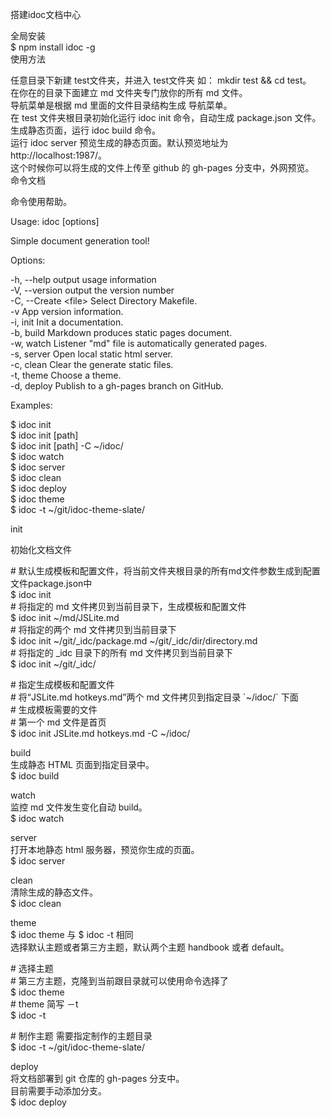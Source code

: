 搭建idoc文档中心

全局安装  
\$ npm install idoc -g  
使用方法  
  
任意目录下新建 test文件夹，并进入 test文件夹 如： mkdir test && cd test。  
在你在的目录下面建立 md 文件夹专门放你的所有 md 文件。  
导航菜单是根据 md 里面的文件目录结构生成 导航菜单。  
在 test 文件夹根目录初始化运行 idoc init 命令，自动生成 package.json 文件。  
生成静态页面，运行 idoc build 命令。  
运行 idoc server 预览生成的静态页面。默认预览地址为 http://localhost:1987/。  
这个时候你可以将生成的文件上传至 github 的 gh-pages 分支中，外网预览。  
命令文档  
  
命令使用帮助。  
  
Usage: idoc [options]  
  
Simple document generation tool!  
  
Options:  
  
-h, --help output usage information  
-V, --version output the version number  
-C, --Create \<file\> Select Directory Makefile.  
-v App version information.  
-i, init Init a documentation.  
-b, build Markdown produces static pages document.  
-w, watch Listener "md" file is automatically generated pages.  
-s, server Open local static html server.  
-c, clean Clear the generate static files.  
-t, theme Choose a theme.  
-d, deploy Publish to a gh-pages branch on GitHub.  
  
Examples:  
  
\$ idoc init  
\$ idoc init [path]  
\$ idoc init [path] -C \~/idoc/  
\$ idoc watch  
\$ idoc server  
\$ idoc clean  
\$ idoc deploy  
\$ idoc theme  
\$ idoc -t \~/git/idoc-theme-slate/  
  
init  
  
初始化文档文件  
  
\#
默认生成模板和配置文件，将当前文件夹根目录的所有md文件参数生成到配置文件package.json中  
\$ idoc init  
\# 将指定的 md 文件拷贝到当前目录下，生成模板和配置文件  
\$ idoc init \~/md/JSLite.md  
\# 将指定的两个 md 文件拷贝到当前目录下  
\$ idoc init \~/git/_idc/package.md \~/git/_idc/dir/directory.md  
\# 将指定的 \_idc 目录下的所有 md 文件拷贝到当前目录下  
\$ idoc init \~/git/_idc/  
  
\# 指定生成模板和配置文件  
\# 将“JSLite.md hotkeys.md”两个 md 文件拷贝到指定目录 \`\~/idoc/\` 下面  
\# 生成模板需要的文件  
\# 第一个 md 文件是首页  
\$ idoc init JSLite.md hotkeys.md -C \~/idoc/  
  
build  
生成静态 HTML 页面到指定目录中。  
\$ idoc build  
  
watch  
监控 md 文件发生变化自动 build。  
\$ idoc watch  
  
server  
打开本地静态 html 服务器，预览你生成的页面。  
\$ idoc server  
  
clean  
清除生成的静态文件。  
\$ idoc clean  
  
theme  
\$ idoc theme 与 \$ idoc -t 相同  
选择默认主题或者第三方主题，默认两个主题 handbook 或者 default。  
  
\# 选择主题  
\# 第三方主题，克隆到当前跟目录就可以使用命令选择了  
\$ idoc theme  
\# theme 简写 －t  
\$ idoc -t  
  
\# 制作主题 需要指定制作的主题目录  
\$ idoc -t \~/git/idoc-theme-slate/  
  
deploy  
将文档部署到 git 仓库的 gh-pages 分支中。  
目前需要手动添加分支。  
\$ idoc deploy
